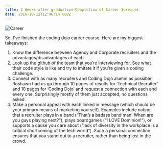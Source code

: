 ```yaml
---
title: 2 Weeks after graduation-Completion of Career Services
date: 2016-10-12T12:46:14.000Z
---
```

![Career](/blog-v3/assets/career.jpeg)

So, I’ve finished the coding dojo career course.  Here are my biggest takeaways:

1. Know the difference between Agency and Corporate recruiters and the advantages/disadvantages of each
2. Look up the github of the team that you’re interviewing for.  See what their code style is like and try to imitate it if you’re given a coding challenge.
3. Connect with as many recruiters and Coding Dojo alumni as possible!  Roshawn had us go through 10 pages of results for ‘Technical Recruiter’ and 10 pages for ‘Coding Dojo’ and request a connection with each and every one.  Surprisingly mostly of them just accepted, no questions asked.
4. Make a personal appeal with each linked in message (which should be your primary means of marketing yourself).  Examples include noting that a recruiter plays in a band (“That’s a badass band man!  When are you guys playing next?”), plays boardgames (“I LOVE Dominion!”), or supports a cause you care about (“lack of diversity in the workplace is a critical shortcoming of the tech world”).  Such a personal connection ensures that you stand out to a recruiter, rather than being lost in the crowd.
